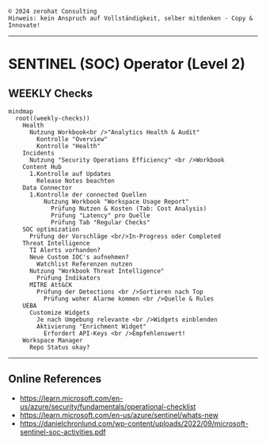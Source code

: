 `©️ 2024 zerohat Consulting` \
`Hinweis: kein Anspruch auf Vollständigkeit, selber mitdenken - Copy & Innovate!`

---

# SENTINEL (SOC) Operator (Level 2)

## WEEKLY Checks

```mermaid
mindmap
  root((weekly-checks))
    Health
      Nutzung Workbook<br />"Analytics Health & Audit"
        Kontrolle "Overview"
        Kontrolle "Health"
    Incidents
      Nutzung "Security Operations Efficiency" <br />Workbook
    Content Hub
      1.Kontrolle auf Updates
        Release Notes beachten
    Data Connector
      1.Kontrolle der connected Quellen
          Nutzung Workbook "Workspace Usage Report"
            Prüfung Nutzen & Kosten (Tab: Cost Analysis)
            Prüfung "Latency" pro Quelle
            Prüfung Tab "Regular Checks"
    SOC optimization
      Prüfung der Vorschläge <br/>In-Progress oder Completed
    Threat Intelligence
      TI Alerts vorhanden?
      Neue Custom IOC's aufnehmen?
        Watchlist Referenzen nutzen 
      Nutzung "Workbook Threat Intelligence"
        Prüfung Indikators
      MITRE Att&CK
        Prüfung der Detections <br />Sortieren nach Top
          Prüfung woher Alarme kommen <br />Quelle & Rules
    UEBA
      Customize Widgets
        Je nach Umgebung relevante <br />Widgets einblenden
        Aktivierung "Enrichment Widget"
          Erfordert API-Keys <br />Empfehlenswert!
    Workspace Manager
      Repo Status okay?
```

---

## Online References

- https://learn.microsoft.com/en-us/azure/security/fundamentals/operational-checklist
- https://learn.microsoft.com/en-us/azure/sentinel/whats-new
- https://danielchronlund.com/wp-content/uploads/2022/09/microsoft-sentinel-soc-activities.pdf
